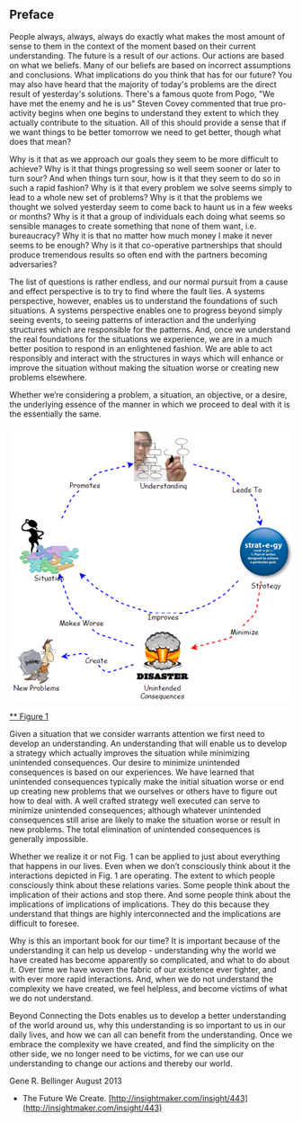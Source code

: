 ## Preface ##

People always, always, always do exactly what makes the most amount of sense to them in the context of the moment based on their current understanding. The future is a result of our actions. Our actions are based on what we beliefs. Many of our beliefs are based on incorrect assumptions and conclusions. What implications do you think that has for our future? You may also have heard that the majority of today's problems are the direct result of yesterday's solutions. There's a famous quote from Pogo, "We have met the enemy and he is us" Steven Covey commented that true pro-activity begins when one begins to understand they extent to which they actually contribute to the situation. All of this should provide a sense that if we want things to be better tomorrow we need to get better, though what does that mean?

Why is it that as we approach our goals they seem to be more difficult to achieve? Why is it that things progressing so well seem sooner or later to turn sour? And when things turn sour, how is it that they seem to do so in such a rapid fashion? Why is it that every problem we solve seems simply to lead to a whole new set of problems? Why is it that the problems we thought we solved yesterday seem to come back to haunt us in a few weeks or months? Why is it that a group of individuals each doing what seems so sensible manages to create something that none of them want, i.e. bureaucracy? Why it is that no matter how much money I make it never seems to be enough? Why is it that co-operative partnerships that should produce tremendous results so often end with the partners becoming adversaries? 

The list of questions is rather endless, and our normal pursuit from a cause and effect perspective is to try to find where the fault lies. A systems perspective, however, enables us to understand the foundations of such situations. A systems perspective enables one to progress beyond simply seeing events, to seeing patterns of interaction and the underlying structures which are responsible for the patterns. And, once we understand the real foundations for the situations we experience, we are in a much better position to respond in an enlightened fashion. We are able to act responsibly and interact with the structures in ways which will enhance or improve the situation without making the situation worse or creating new problems elsewhere.

Whether we’re considering a problem, a situation, an objective, or a desire, the underlying essence of the manner in which we proceed to deal with it is the essentially the same.

![Figure 1. The Future We Create](00-im-443.png)

[** Figure 1](http://insightmaker.com/insight/443)

Given a situation that we consider warrants attention we first need to develop an understanding. An understanding that will enable us to develop a strategy which actually improves the situation while minimizing unintended consequences. Our desire to minimize unintended consequences is based on our experiences. We have learned that unintended consequences typically make the initial situation worse or end up creating new problems that we ourselves or others have to figure out how to deal with. A well crafted strategy well executed can serve to minimize unintended consequences; although whatever unintended consequences still arise are likely to make the situation worse or result in new problems. The total elimination of unintended consequences is generally impossible.

Whether we realize it or not Fig. 1 can be applied to just about everything that happens in our lives. Even when we don’t consciously think about it the interactions depicted in Fig. 1 are operating. The extent to which people consciously think about these relations varies. Some people think about the implication of their actions and stop there. And some people think about the implications of implications of implications. They do this because they understand that things are highly interconnected and the implications are difficult to foresee.

Why is this an important book for our time? It is important because of the understanding it can help us develop - understanding why the world we have created has become apparently so complicated, and what to do about it. Over time we have woven the fabric of our existence ever tighter, and with ever more rapid interactions. And, when we do not understand the complexity we have created, we feel helpless, and become victims of what we do not understand.

Beyond Connecting the Dots enables us to develop a better understanding of the world around us, why this understanding is so important to us in our daily lives, and how we can all can benefit from the understanding. Once we embrace the complexity we have created, and find the simplicity on the other side, we no longer need to be victims, for we can use our understanding to change our actions and thereby our world.

Gene R. Bellinger 
August 2013

- The Future We Create. [http://insightmaker.com/insight/443](http://insightmaker.com/insight/443)
